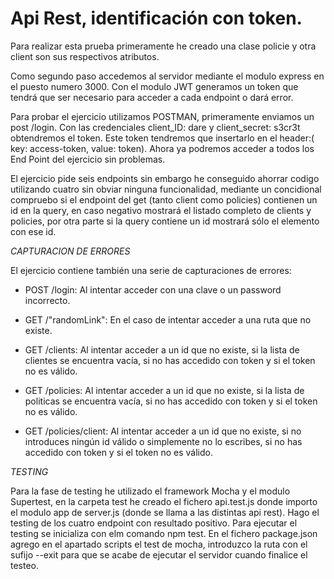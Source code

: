 # Api Rest, identificación con token.

Para realizar esta prueba primeramente he creado una clase policie y otra client son sus respectivos atributos. 

Como segundo paso accedemos al servidor mediante el modulo express en el puesto numero 3000.
Con el modulo JWT generamos un token que tendrá que ser necesario para acceder a cada endpoint o dará error. 

Para probar el ejercicio utilizamos POSTMAN, primeramente enviamos un post /login. Con las credenciales client_ID: dare y client_secret: s3cr3t obtendremos
el token. Este token tendremos que insertarlo en el header:( key: access-token, value: token).
Ahora ya podremos acceder a todos los End Point del ejercicio sin problemas.

El ejercicio pide seis endpoints sin embargo he conseguido ahorrar codigo utilizando cuatro sin obviar ninguna funcionalidad, mediante un concidional compruebo si el endpoint del get (tanto client como policies) contienen un id en la query, en caso negativo mostrará el listado completo de clients y policies, por otra parte si la query contiene 
un id mostrará sólo el elemento con ese id.

*CAPTURACION DE ERRORES*

El ejercicio contiene también una serie de capturaciones de errores:

* POST /login: Al intentar acceder con una clave o un password incorrecto.

* GET /"randomLink": En el caso de intentar acceder a una ruta que no existe.

* GET /clients: Al intentar acceder a un id que no existe, si la lista de clientes se encuentra vacía, si no has accedido con token y si el token no es válido.

* GET /policies: Al intentar acceder a un id que no existe, si la lista de politicas se encuentra vacía, si no has accedido con token y si el token no es válido.

* GET /policies/client: Al intentar acceder a un id que no existe, si no introduces ningún id válido o simplemente no lo escribes, si no has accedido con token y si el token no es válido.

*TESTING*

Para la fase de testing he utilizado el framework Mocha y el modulo Supertest, en la carpeta test he creado el fichero api.test.js donde importo el modulo app de server.js (donde se llama a las distintas api rest). Hago el testing de los cuatro endpoint con resultado positivo. Para ejecutar el testing se inicializa con elm comando npm test. En el fichero package.json agrego en el apartado scripts el test de mocha, introduzco la ruta con el sufijo --exit para que se acabe de ejecutar el servidor cuando finalice el testeo.
